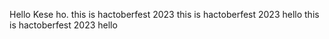 Hello Kese ho. 
this is hactoberfest 2023
this is hactoberfest 2023
hello 
this is hactoberfest 2023
hello
